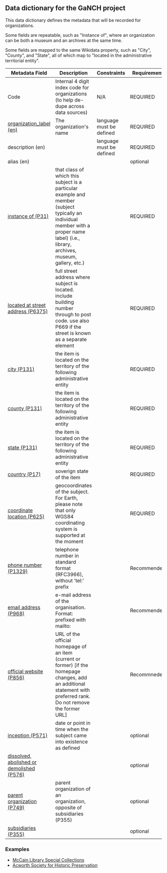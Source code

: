 ## Data dictionary for the GaNCH project

This data dictionary defines the metadata that will be recorded for organizations.  

Some fields are repeatable, such as "Instance of", where an organization can be both a museum and an archives at the same time.

Some fields are mapped to the same Wikidata property, such as "City", "County", and "State", all of which map to "located in the administrative territorial entity".

| Metadata Field | Description | Constraints | Requirement |
| --- | --- | --- | --- |
| Code | Internal 4 digit index code for organizations (to help de-dupe across data sources) | N/A | REQUIRED |
| [organization_label (en)](https://www.wikidata.org/wiki/Wikidata:Introduction#How_does_Wikidata_work?)	| The organization's name | language must be defined | REQUIRED |
|description (en)	| | language must be defined | REQUIRED |
|alias (en)	| | | optional |
|[instance of (P31)](https://www.wikidata.org/wiki/Property:P31)| that class of which this subject is a particular example and member (subject typically an individual member with a proper name label) (i.e., library, archives, museum, gallery, etc.) | | REQUIRED |
|[located at street address (P6375)](https://www.wikidata.org/wiki/Property:P6375)| full street address where subject is located. include building number through to post code. use also P669 if the street is known as a separate element | | REQUIRED |
|[city (P131)](https://www.wikidata.org/wiki/Property:P131)	| the item is located on the territory of the following administrative entity | | REQUIRED |
|[county (P131)](https://www.wikidata.org/wiki/Property:P131)	|the item is located on the territory of the following administrative entity | | REQUIRED |
|[state (P131)](https://www.wikidata.org/wiki/Property:P131)	| the item is located on the territory of the following administrative entity | | REQUIRED |
|[country (P17)](https://www.wikidata.org/wiki/Property:P17)	| soverign state of the item  | | REQUIRED |
|[coordinate location (P625)](https://www.wikidata.org/wiki/Property:P625) | geocoordinates of the subject. For Earth, please note that only WGS84 coordinating system is supported at the moment  | | REQUIRED |
|[phone number (P1329)](https://www.wikidata.org/wiki/Property:P1329)	| telephone number in standard format (RFC3966), without 'tel:' prefix | | Recommended |
|[email address (P968)](https://www.wikidata.org/wiki/Property:P968)	| e-mail address of the organisation. Format: prefixed with mailto: | | Recommended|
|[official website (P856)](https://www.wikidata.org/wiki/Property:P856)	| URL of the official homepage of an item (current or former) [if the homepage changes, add an additional statement with preferred rank. Do not remove the former URL] | | Recommneded |
|[inception (P571)](https://www.wikidata.org/wiki/Property:P571)	| date or point in time when the subject came into existence as defined | | optional |
|[dissolved, abolished or demolished (P576)](https://www.wikidata.org/wiki/Property:P576)| | | optional |
|[parent organization (P749)](https://www.wikidata.org/wiki/Property:P749) | parent organization of an organization, opposite of subsidiaries (P355) | | optional |
|[subsidiaries (P355)](https://www.wikidata.org/wiki/Property:P355) | | | optional |

### Examples
* [McCain Library Special Collections](https://www.wikidata.org/wiki/Q56232938)
* [Acworth Society for Historic Preservation](https://www.wikidata.org/wiki/Q56232937)
